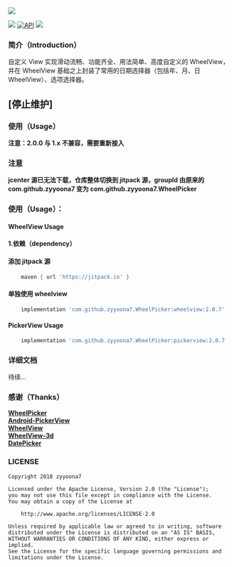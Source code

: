 ![](https://github.com/zyyoona7/WheelPicker/blob/wheelpicker_2.x/perview/banner.jpg)

![](https://img.shields.io/badge/platform-android-brightgreen.svg)
[![API](https://img.shields.io/badge/API-16%2B-brightgreen.svg?style=flat)](https://android-arsenal.com/api?level=16)
[![](https://img.shields.io/github/license/zyyoona7/WheelPicker.svg)](https://github.com/zyyoona7/WheelPicker#license)
### 简介（Introduction）

自定义 View 实现滑动流畅、功能齐全、用法简单、高度自定义的 WheelView，并在 WheelView 基础之上封装了常用的日期选择器（包括年、月、日 WheelView）、选项选择器。

## [停止维护]
### 使用（Usage）

**注意：2.0.0 与 1.x 不兼容，需要重新接入**

### 注意
**jcenter 源已无法下载，仓库整体切换到 jitpack 源，groupId 由原来的 com.github.zyyoona7 变为 com.github.zyyoona7.WheelPicker**

### 使用（Usage）：

#### WheelView Usage

#### 1.依赖（dependency）

#### 添加 jitpack 源
```groovy
    maven { url 'https://jitpack.io' }
```

#### 单独使用 wheelview
```groovy
    implementation 'com.github.zyyoona7.WheelPicker:wheelview:2.0.7'
```


#### PickerView Usage

```groovy
    implementation 'com.github.zyyoona7.WheelPicker:pickerview:2.0.7
```
### 详细文档

待续...

### 感谢（Thanks）
[**WheelPicker**](https://github.com/AigeStudio/WheelPicker)<br>
[**Android-PickerView**](https://github.com/Bigkoo/Android-PickerView)<br>
[**WheelView**](https://github.com/CNCoderX/WheelView)<br>
[**WheelView-3d**](https://github.com/youxiaochen/WheelView-3d)<br>
[**DatePicker**](https://github.com/chenglei1986/DatePicker)

### LICENSE
```
Copyright 2018 zyyoona7

Licensed under the Apache License, Version 2.0 (the "License");
you may not use this file except in compliance with the License.
You may obtain a copy of the License at

    http://www.apache.org/licenses/LICENSE-2.0

Unless required by applicable law or agreed to in writing, software
distributed under the License is distributed on an "AS IS" BASIS,
WITHOUT WARRANTIES OR CONDITIONS OF ANY KIND, either express or implied.
See the License for the specific language governing permissions and
limitations under the License.
```
